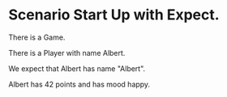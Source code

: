 
# Scenario Start Up with Expect.

There is a Game. 

There is a Player with name Albert.

We expect that Albert has name "Albert".

Albert has 42 points and has mood happy. 

